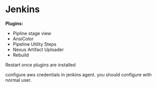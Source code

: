 # Jenkins

**Plugins:**

* Pipline stage view
* AnsiColor
* Pipeline Utility Steps
* Nexus Artifact Uploader
* Rebuild


Restart once plugins are installed 

configure aws credentials in jenkins agent. you should configure with normal user.